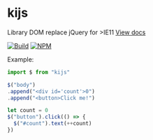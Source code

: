 # kijs
Library DOM replace jQuery for >IE11
[View docs](https://tachibana-shin.github.io/kijs)

[![Build](https://github.com/tachibana-shin/kijs/actions/workflows/docs.yml/badge.svg)](https://github.com/tachibana-shin/kijs/actions/workflows/docs.yml)
[![NPM](https://badge.fury.io/js/kijs.svg)](http://badge.fury.io/js/kijs)

Example:
``` ts
import $ from "kijs"

$("body")
.append("<div id='count'>0")
.append("<button>Click me!")

let count = 0
$("button").click(() => {
  $("#count").text(++count)
})
```
